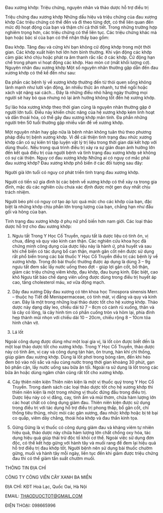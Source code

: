Đau xương khớp: Triệu chứng, nguyên nhân và thảo dược hỗ trợ điều trị

Triệu chứng đau xương khớp
Những dấu hiệu và triệu chứng của đau xương khớp
Các triệu chứng có thể đến và đi theo từng đợt, có thể liên quan đến mức độ hoạt động của bạn và thậm chí cả thời tiết. Trong những trường hợp nghiêm trọng hơn, các triệu chứng có thể liên tục. Các triệu chứng khác mà bạn hoặc bác sĩ của bạn có thể nhận thấy bao gồm:

Đau khớp.
Tăng đau và cứng khi bạn không cử động khớp trong một thời gian.
Các khớp xuất hiện hơi lớn hơn bình thường.
Khi vận động các khớp cảm giác khó chịu hoặc phát ra âm thanh rắc rắc ở các khớp.
Cử động hạn chế trong phạm vi hoạt động các khớp.
Hao mòn cơ (mất khối lượng cơ).
Nguyên nhân đau xương khớp
Một số nguyên nhân thường gặp dẫn đến đau xương khớp có thể kể đến như sau:

Đa phần các bệnh lý về xương khớp thường đến từ thói quen sống không lành mạnh như lười vận động, ăn nhiều thức ăn nhanh, tư thế ngồi hoặc xách vật nặng sai cách... Đây là những điều nhỏ hằng ngày thường mọi người sẽ hay bỏ qua nhưng nó lại ảnh hưởng không tốt đến hệ xương khớp.

Sự lão hóa xương khớp theo thời gian cũng là nguyên nhân thường gặp ở người lớn tuổi. Điều này khiến chức năng của hệ xương khớp kém linh hoạt và dần thoái hóa, có thể gây đau xương khớp mãn tính. Đa phần những người trên 50 tuổi thường gặp nhiều vấn đề về xương khớp.

Một nguyên nhân hay gặp nữa là bệnh nhân không tuân thủ theo phương pháp điều trị bệnh xương khớp. Vì để cải thiện tình trạng đau nhức xương khớp cần có sự kiên trì tập luyện vật lý trị liệu trong thời gian dài kết hợp với dùng thuốc. Nếu trong quá trình điều trị xảy ra sự gián đoạn ảnh hưởng lớn đến kết quả điều trị của người bệnh và tình trạng đau xương khớp sẽ không có sự cải thiện.
Nguy cơ đau xương khớp
Những ai có nguy cơ mắc phải đau xương khớp?
Đau xương khớp phổ biến ở các đối tượng sau đây:

Người già lớn tuổi có nguy cơ phát triển tình trạng đau xương khớp.

Người có tiền sử gia đình bị các bệnh về xương khớp có thể xảy ra trong gia đình, mặc dù các nghiên cứu chưa xác định được một gen duy nhất chịu trách nhiệm.

Người béo phì có nguy cơ tạo áp lực quá mức cho các khớp của bạn, đặc biệt là những khớp chịu phần lớn trọng lượng của bạn, chẳng hạn như đầu gối và hông của bạn.

Tình trạng đau xương khớp ở phụ nữ phổ biến hơn nam giới.
Các loại thảo dược hỗ trợ cho đau xương khớp:
1. Ngưu tất
Trong Y Học Cổ Truyền, ngưu tất là dược liệu có tính ôn, vị chua, đắng và quy vào kinh can thận. Các nghiên cứu khoa học đã chứng minh công dụng của dược liệu này là hành ứ, phá huyết và sau khi chế biến có tác dụng bổ can thận, mạnh gân cốt nên được sử dụng rất phổ biến trong các bài thuốc Y Học Cổ Truyền điều trị các bệnh lý về xương khớp. Trong đó bài thuốc thường được áp dụng là dùng 3 – 9g ngưu tất đem sắc lấy nước uống theo đợt - giúp lợi gân cốt, bổ thận, giảm các triệu chứng viêm khớp, đau khớp, đau bụng kinh. Đặc biệt, cao khô Ngưu tất bào chế dạng viên uống được dùng trong điều trị huyết áp cao, tăng cholesterol máu, xơ vữa động mạch.

2. Dây đau xương
Dây đau xương có tên khoa học Tinospora sinensis Merr. – thuộc họ Tiết đề Menispermaceae, có tính mát, vị đắng và quy và kinh can. Đây là một trong những loại thảo dược tốt cho hệ xương khớp. Thảo dược này dạng dây leo, chiều dài từ 7 – 8cm có cành rũ xuống, thân và lá cây có lông, lá cây hình tim có phần cuống tròn và hõm lại, phía đỉnh hẹp thành mũi nhọn với chiều dài 10 – 20cm, chiều rộng 8 – 10cm tỏa hình chân vịt.

3. Lá lốt

Ngoài công dụng được dùng như một loại gia vị, lá lốt còn được biết đến là một loại thảo dược tốt cho xương khớp. Trong Y Học Cổ Truyền, thảo dược này có tính ấm, vị cay và công dụng tán hàn, ôn trung, hàn khí chỉ thống, giúp giảm đau xương khớp. Dùng lá lốt phơi trong bóng râm, đến khi héo đem bỏ vào nồi sắc và nấu cùng nước trong thời gian khoảng 30 phút, gạn bỏ phần cặn, lấy nước uống sau bữa ăn tối. Ngoài ra sử dụng lá lốt trong các bữa ăn hoặc dùng ngâm chân cũng rất tốt cho xương khớp.

4. Cây thiên niên kiện
Thiên niên kiện là một vị thuốc quý trong Y Học Cổ Truyền. Trong danh sách các loại thảo dược tốt cho hệ xương khớp thì thiên niên kiện là một trong những vị thuốc đứng đầu trong điều trị. Dược liệu này có vị đắng, cay, tính ấm và mùi thơm, chứa hàm lượng lớn các hoạt chất có công dụng giảm đau. Thiên niên kiện được sử dụng trong điều trị với tác dụng hỗ trợ điều trị phong thấp, bổ gân cốt, chỉ thống tiêu thũng, nhức mỏi các gân xương, đau nhức khớp hoặc bị tê bại co quắp, viêm dây chằng, thoái hóa khớp và đau thần kinh tọa.

5. Gừng
Gừng là vị thuốc có công dụng giảm đau và kháng viêm tự nhiên hiệu quả, thảo dược này chứa hàm lượng lớn chất chống oxy hóa, tác dụng hiệu quả giúp thải trừ độc tố khỏi cơ thể. Ngoài việc sử dụng đơn độc, có thể kết hợp gừng với hành tây và muối rang để đem lại hiệu quả hỗ trơ điều trị đau khớp tốt. Người bệnh nên sử dụng bài thuốc chườm gừng, muối và hành tây mỗi ngày, liên tục đến khi giảm được triệu chứng đau thì có thể giảm tần suất chườm muối.


THÔNG TIN ĐỊA CHỈ


CÔNG TY CÔNG VIÊN CÂY XANH BA MIỀN


ĐỊA CHỈ: KĐT Hoà Lạc, Quốc Oai, Hà Nội


EMAIL: THAODUOCTOT@GMAIL.COM


ĐIỆN THOẠI: 098665996
